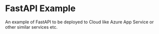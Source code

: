# FastAPI Example

An example of FastAPI to be deployed to Cloud like Azure App Service or other similar services etc.

